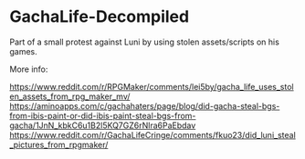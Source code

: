 # GachaLife-Decompiled
Part of a small protest against Luni by using stolen assets/scripts on his games.

More info:

https://www.reddit.com/r/RPGMaker/comments/lei5by/gacha_life_uses_stolen_assets_from_rpg_maker_mv/
https://aminoapps.com/c/gachahaters/page/blog/did-gacha-steal-bgs-from-ibis-paint-or-did-ibis-paint-steal-bgs-from-gacha/1JnN_kbkC6u1B2l5KQ7GZ6rNlra6PaEbdav
https://www.reddit.com/r/GachaLifeCringe/comments/fkuo23/did_luni_steal_pictures_from_rpgmaker/
